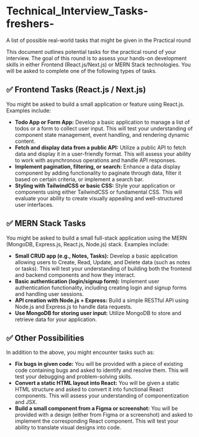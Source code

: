 # Technical_Interview_Tasks-freshers-
A list of possible real-world tasks that might be given in the Practical round

This document outlines potential tasks for the practical round of your interview. The goal of this round is to assess your hands-on development skills in either Frontend (React.js/Next.js) or MERN Stack technologies. You will be asked to complete one of the following types of tasks.

## ✅ Frontend Tasks (React.js / Next.js)

You might be asked to build a small application or feature using React.js. Examples include:

* **Todo App or Form App:** Develop a basic application to manage a list of todos or a form to collect user input. This will test your understanding of component state management, event handling, and rendering dynamic content.
* **Fetch and display data from a public API:** Utilize a public API to fetch data and display it in a user-friendly format. This will assess your ability to work with asynchronous operations and handle API responses.
* **Implement pagination, filtering, or search:** Enhance a data display component by adding functionality to paginate through data, filter it based on certain criteria, or implement a search bar.
* **Styling with TailwindCSS or basic CSS:** Style your application or components using either TailwindCSS or fundamental CSS. This will evaluate your ability to create visually appealing and well-structured user interfaces.

## ✅ MERN Stack Tasks

You might be asked to build a small full-stack application using the MERN (MongoDB, Express.js, React.js, Node.js) stack. Examples include:

* **Small CRUD app (e.g., Notes, Tasks):** Develop a basic application allowing users to Create, Read, Update, and Delete data (such as notes or tasks). This will test your understanding of building both the frontend and backend components and how they interact.
* **Basic authentication (login/signup form):** Implement user authentication functionality, including creating login and signup forms and handling user sessions.
* **API creation with Node.js + Express:** Build a simple RESTful API using Node.js and Express.js to handle data requests.
* **Use MongoDB for storing user input:** Utilize MongoDB to store and retrieve data for your application.

## ✅ Other Possibilities

In addition to the above, you might encounter tasks such as:

* **Fix bugs in given code:** You will be provided with a piece of existing code containing bugs and asked to identify and resolve them. This will test your debugging and problem-solving skills.
* **Convert a static HTML layout into React:** You will be given a static HTML structure and asked to convert it into functional React components. This will assess your understanding of componentization and JSX.
* **Build a small component from a Figma or screenshot:** You will be provided with a design (either from Figma or a screenshot) and asked to implement the corresponding React component. This will test your ability to translate visual designs into code.

